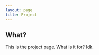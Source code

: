 ```yaml
---
layout: page
title: Project
---
```


## What?

<p class="message">
  This is the project page. What is it for? Idk.
</p>
